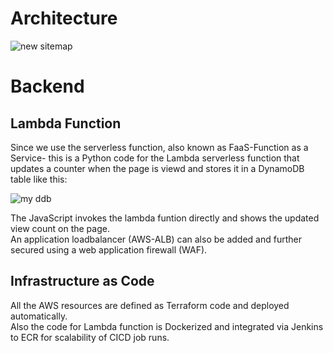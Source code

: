# Architecture
![new sitemap](https://github.com/user-attachments/assets/20050cf5-a8e5-454b-a2d5-b6adb7ff6ef0)

# Backend
## Lambda Function
Since we use the serverless function, also known as FaaS-Function as a Service- this is a Python code for the Lambda serverless function that updates a counter when the page is viewd and stores it in a DynamoDB table like this:

![my ddb](https://github.com/memor24/myWebsite-backend/assets/112832477/e1eba4df-9a27-46f2-8681-32054399f111)

The JavaScript invokes the lambda funtion directly and shows the updated view count on the page. \
An application loadbalancer (AWS-ALB) can also be added and further secured using a web application firewall (WAF).

## Infrastructure as Code
All the AWS resources are defined as Terraform code and deployed automatically. \
Also the code for Lambda function is Dockerized and integrated via Jenkins to ECR for scalability of CICD job runs.

